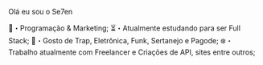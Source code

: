 Olá eu sou o Se7en

💸・Programação & Marketing;
⏳・Atualmente estudando para ser Full Stack;
🎼・Gosto de Trap, Eletrônica, Funk, Sertanejo e Pagode;
❄️・Trabalho atualmente com Freelancer e Criações de API, sites entre outros;
